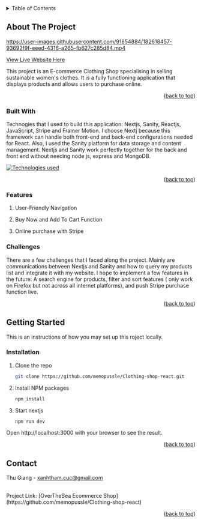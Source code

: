 

<!-- TABLE OF CONTENTS -->
<details>
  <summary>Table of Contents</summary>
  <ol>
    <li>
      <a href="#about-the-project">About The Project</a>
      <ul>
        <li><a href="#built-with">Built With</a></li>
        <li><a href="#features">Features</a></li>
        <li><a href="#challenges">Challenges</a></li>
      </ul>
    </li>
    <li>
      <a href="#getting-started">Getting Started</a>
      <ul>
        <li><a href="#installation">Installation</a></li>
      </ul>
    </li>
    <li><a href="#roadmap">Roadmap</a></li>
    <li><a href="#contact">Contact</a></li>
  </ol>
</details>



<!-- ABOUT THE PROJECT -->
## About The Project

https://user-images.githubusercontent.com/91854884/182618457-93692f9f-eeed-4316-a265-fb627c285d84.mp4


[View Live Website Here ](https://overthesea-shop-qgqll239p-memopussle.vercel.app/)

This project is an E-commerce Clothing Shop specialising in selling sustainable women's clothes. It is a fully functioning application that displays products and allows users to purchase online.

<p align="right">(<a href="#readme-top">back to top</a>)</p>



### Built With

Technogies that I used to build this application: Nextjs, Sanity, Reactjs, JavaScript, Stripe and Framer Motion. I choose Nextj because this framework can handle both front-end and back-end configurations needed for React. Also, I used the Sanity platform for data storage and content management. Nextjs and Sanity work perfectly together for the back and front end without needing node js, express and MongoDB.


[![Technologies used](https://skills.thijs.gg/icons?i=react,nextjs,js&theme=light)](https://skills.thijs.gg)

<p align="right">(<a href="#readme-top">back to top</a>)</p>

### Features
  <ol>
        <li><p>User-Friendly Navigation</p></li>
        <li><p>Buy Now and Add To Cart Function</p></li>
        <li><p>Online purchase with Stripe</p></li>
  </ol>


### Challenges

There are a few challenges that I faced along the project. Mainly are communications between Nextjs and Sanity and how to query my products list and integrate it with my website. I hope to implement a few features in the future: A search engine for products, filter and sort features ( only work on Firefox but not across all internet platforms), and push Stripe purchase function live.



<p align="right">(<a href="#readme-top">back to top</a>)</p>


<!-- GETTING STARTED -->
## Getting Started

This is an instructions of how you may set up this roject locally.

### Installation


1. Clone the repo
   ```sh
   git clone https://github.com/memopussle/Clothing-shop-react.git
   ```
2. Install NPM packages
   ```sh
   npm install
   ```
4. Start nextjs
   ```sh
   npm run dev
   ```
<p>Open http://localhost:3000 with your browser to see the result.</p>

<p align="right">(<a href="#readme-top">back to top</a>)</p>



<!-- CONTACT -->
## Contact

Thu Giang - xanhtham.cuc@gmail.com

<br /> 
Project Link: [OverTheSea Ecommerce Shop](https://github.com/memopussle/Clothing-shop-react)

<p align="right">(<a href="#readme-top">back to top</a>)</p>


